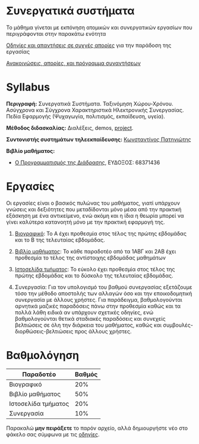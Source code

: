 # Συνεργατικά συστήματα

Το μάθημα γίνεται με εκπόνηση ατομικών και συνεργατικών εργασίων που περιγράφονται στην παρακάτω ενότητα

[Οδηγίες και απαντήσεις σε συχνές απορίες](https://courses-ionio.github.io/help/) για την παράδοση της εργασίας

[Ανακοινώσεις, απορίες, και πρόγραμμα συναντήσεων](https://github.com/courses-ionio/help/issues)

# Syllabus

**Περιγραφή:** Συνεργατικά Συστήματα. Ταξινόμηση Χώρου-Χρόνου. Ασύγχρονα και Σύγχρονα Χαρακτηριστικά Ηλεκτρονικής Συνεργασίας. Πεδία Εφαρμογής (Ψυχαγωγία, πολιτισμός, εκπαίδευση, υγεία).

**Μέθοδος διδασκαλίας:** Διαλέξεις, demos, [project](https://courses-ionio.github.io/projects/).

**Συντονιστής συστημάτων τηλεεκπαίδευσης:** [Κωνσταντίνος Πατηνιώτης](https://github.com/c15pati)

**Βιβλίο μαθήματος:** 

* [Ο Προγραμματισμός της Διάδρασης](http://mibook.org/gr), ΕΥΔΟΞΟΣ: 68371436

# Εργασίες
Οι εργασίες είναι ο βασικός πυλώνας του μαθήματος, γιατί υπάρχουν γνώσεις και δεξιότητες που μεταδίδονται μόνο μέσα από την πρακτική εξάσκηση με ένα αντικείμενο, ενώ ακόμη και η ίδια η θεωρία μπορεί να γίνει καλύτερα κατανοητή μόνο με την πρακτική εφαρμογή της.

1. [Βιογραφικό](https://github.com/courses-ionio/projects/blob/master/bonus/index.md): Το Α έχει προθεσμία στος τέλος της πρώτης εβδομάδας και το Β της τελευταίας εβδομάδας.

2. [Βιβλίο μαθήματος](https://github.com/courses-ionio/projects/blob/master/social/index.md): Το κάθε παραδοτέο από τα 1ΑΒΓ και 2ΑΒ έχει προθεσμία το τέλος της αντίστοιχης εβδομάδας μαθημάτων

3. [Ιστοσελίδα τμήματος](https://github.com/ioniodi/site-gr): Το εύκολο έχει προθεσμία στος τέλος της πρώτης εβδομάδας και το δύσκολο της τελευταίας εβδομάδας.

4. Συνεργασία: Για τον υπολογισμό του βαθμού συνεργασίας εξετάζουμε τόσο την μέθοδο αποστολής των αλλαγών όσο και την εποικοδομητική συνεργασία με άλλους χρήστες. Για παράδειγμα, βαθμολογούνται αρνητικά μαζικές παραδόσεις πάνω στην προθεσμία καθώς και τα πολλά λάθη ειδικά αν υπάρχουν σχετικές οδηγίες, ενώ βαθμολογούνται θετικά σταδιακές παραδόσεις και συνεχείς βελτιώσεις σε όλη την διάρκεια του μαθήματος, καθώς και συμβουλές-διορθώσεις-βελτιώσεις προς άλλους χρήστες.

# Βαθμολόγηση
| Παραδοτέο |	Βαθμός |
| --- | --- |
| Βιογραφικό | 20% |
| Βιβλίο μαθήματος | 50% |
| Ιστοσελίδα τμήματος | 20% |
| Συνεργασία | 10% |

Παρακαλώ **μην πειράξετε** το παρόν αρχείο, αλλά δημιουργήστε νέο στο φάκελο σας σύμφωνα με τις [οδηγίες](https://courses-ionio.github.io/help/guide/).
